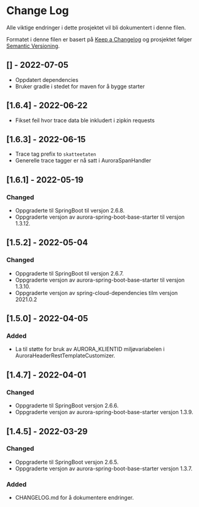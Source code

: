 # Change Log

Alle viktige endringer i dette prosjektet vil bli dokumentert i denne filen.

Formatet i denne filen er basert på [Keep a Changelog](http://keepachangelog.com/)
og prosjektet følger [Semantic Versioning](http://semver.org/).

## [] - 2022-07-05
- Oppdatert dependencies
- Bruker gradle i stedet for maven for å bygge starter

## [1.6.4] - 2022-06-22
- Fikset feil hvor trace data ble inkludert i zipkin requests

## [1.6.3] - 2022-06-15
- Trace tag prefix to `skatteetaten`
- Generelle trace tagger er nå satt i AuroraSpanHandler

## [1.6.1] - 2022-05-19

### Changed

- Oppgraderte til SpringBoot til versjon 2.6.8.
- Oppgraderte versjon av aurora-spring-boot-base-starter til versjon 1.3.12.

## [1.5.2] - 2022-05-04

### Changed

- Oppgraderte til SpringBoot til versjon 2.6.7.
- Oppgraderte versjon av aurora-spring-boot-base-starter til versjon 1.3.10.
- Oppgraderte versjon av spring-cloud-dependencies tilm versjon 2021.0.2

## [1.5.0] - 2022-04-05

### Added

- La til støtte for bruk av AURORA_KLIENTID miljøvariabelen i AuroraHeaderRestTemplateCustomizer.

## [1.4.7] - 2022-04-01

### Changed

- Oppgraderte til SpringBoot versjon 2.6.6.
- Oppgraderte versjon av aurora-spring-boot-base-starter versjon 1.3.9.

## [1.4.5] - 2022-03-29

### Changed

- Oppgraderte til SpringBoot versjon 2.6.5.
- Oppgraderte versjon av aurora-spring-boot-base-starter versjon 1.3.7.

### Added

- CHANGELOG.md for å dokumentere endringer.
